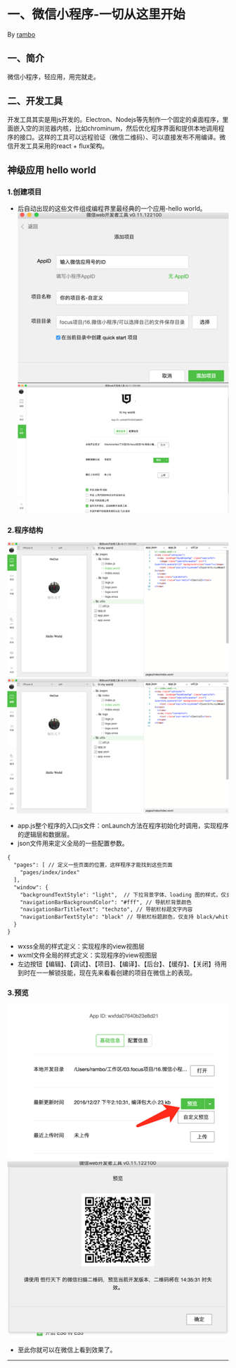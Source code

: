 一、微信小程序-一切从这里开始
============================

By [rambo](http://hengxindongli.cn)

## 一、简介
微信小程序，轻应用，用完就走。
## 二、开发工具
开发工具其实是用js开发的。Electron、Nodejs等先制作一个固定的桌面程序，里面嵌入空的浏览器内核，比如chrominum，然后优化程序界面和提供本地调用程序的接口。这样的工具可以远程验证（微信二维码）、可以直接发布不用编译。微信开发工具采用的react + flux架构。
## 神级应用 hello world
### 1.创建项目
- 后自动出现的这些文件组成编程界里最经典的一个应用-hello world。
![](./wx-00.png)
![](./wx-01.png)

### 2.程序结构
![](./wx-02.png)
![](./wx-02.png)
- app.js整个程序的入口js文件：onLaunch方法在程序初始化时调用，实现程序的逻辑层和数据层。
- json文件用来定义全局的一些配置参数。

```html
{
  "pages": [ // 定义一些页面的位置，这样程序才能找到这些页面
    "pages/index/index"
  ],
  "window": {
    "backgroundTextStyle": "light",  // 下拉背景字体、loading 图的样式，仅支持 dark/light
    "navigationBarBackgroundColor": "#fff", // 导航栏背景颜色
    "navigationBarTitleText": "techzto", // 导航栏标题文字内容
    "navigationBarTextStyle": "black" // 导航栏标题颜色，仅支持 black/white
  }
}
```

- wxss全局的样式定义：实现程序的view视图层
-  wxml文件全局的样式定义：实现程序的view视图层
-  左边按钮【编辑】、【调试】、【项目】、【编译】、【后台】、【缓存】、【关闭】待用到时在一一解锁技能，现在先来看看创建的项目在微信上的表现。
### 3.预览
![](./wx-05.png)
![](./wx-04.png)

- 至此你就可以在微信上看到效果了。

---
